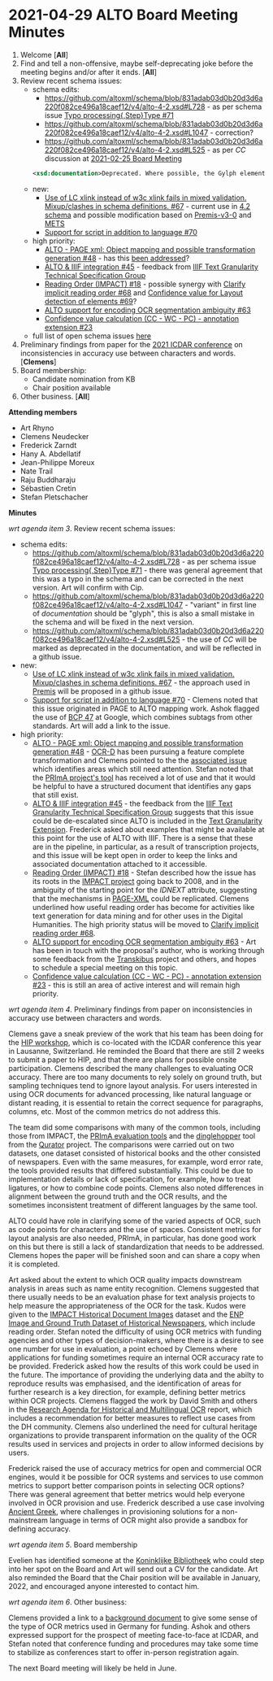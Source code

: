 # 2021-04-29 ALTO Board Meeting Minutes
1. Welcome [**All**]
2. Find and tell a non-offensive, maybe self-deprecating joke before the meeting begins and/or after it ends. [**All**]
3. Review recent schema issues:
   * schema edits:
      * https://github.com/altoxml/schema/blob/831adab03d0b20d3d6a220f082ce496a18caef12/v4/alto-4-2.xsd#L728 - as per schema issue [Typo processing{,Step}Type #71](https://github.com/altoxml/schema/issues/71)
      * https://github.com/altoxml/schema/blob/831adab03d0b20d3d6a220f082ce496a18caef12/v4/alto-4-2.xsd#L1047 - correction?
      * https://github.com/altoxml/schema/blob/831adab03d0b20d3d6a220f082ce496a18caef12/v4/alto-4-2.xsd#L525 - as per _CC_ discussion at [2021-02-25 Board Meeting](https://github.com/altoxml/board/blob/gh-pages/minutes/2021/2021-02-25%20ALTO%20Board%20Meeting%20Minutes.md)
      ```xml
      <xsd:documentation>Deprecated. Where possible, the Gylph element should be used instead with the associated and more precise GC and VC attributes.</xsd:documentation>
      ```
   * new:
      * [Use of LC xlink instead of w3c xlink fails in mixed validation. Mixup/clashes in schema definitions. #67](https://github.com/altoxml/schema/issues/67) - current use in [4.2 schema](https://github.com/altoxml/schema/blob/831adab03d0b20d3d6a220f082ce496a18caef12/v4/alto-4-2.xsd#L443) and possible modification based on [Premis-v3-0](https://github.com/LibraryOfCongress/premis-v3-0/blob/master/xsd#L41) and [METS](https://github.com/mets/METS-schema/blob/noxlink/mets.xsd#L1853)
      * [Support for script in addition to language #70](https://github.com/altoxml/schema/issues/70)
   * high priority:
      * [ALTO - PAGE xml: Object mapping and possible transformation generation #48](https://github.com/altoxml/schema/issues/48) - has this [been addressed](https://github.com/PRImA-Research-Lab/prima-page-converter)?
      * [ALTO & IIIF integration #45](https://github.com/altoxml/schema/issues/45) - feedback from [IIIF Text Granularity Technical Specification Group](https://iiif.io/community/groups/text-granularity/)
      * [Reading Order (IMPACT) #18](https://github.com/altoxml/schema/issues/18) - possible synergy with [Clarify implicit reading order #68](https://github.com/altoxml/schema/issues/68) and [Confidence value for Layout detection of elements #69](https://github.com/altoxml/schema/issues/69)?
      * [ALTO support for encoding OCR segmentation ambiguity #63](https://github.com/altoxml/schema/issues/63)
      * [Confidence value calculation (CC - WC - PC) - annotation extension #23](https://github.com/altoxml/schema/issues/23)
   * full list of open schema issues [here](https://github.com/altoxml/schema/issues)
4. Preliminary findings from paper for the [2021 ICDAR conference](https://icdar2021.org/) on inconsistencies in accuracy use between characters and words. [**Clemens**] 
5. Board membership:
   * Candidate nomination from KB
   * Chair position available
6. Other business. [**All**]

**Attending members**
* Art Rhyno
* Clemens Neudecker
* Frederick Zarndt
* Hany A. Abdellatif
* Jean-Philippe Moreux
* Nate Trail
* Raju Buddharaju
* Sébastien Cretin
* Stefan Pletschacher

 **Minutes**

_wrt agenda item 3_. Review recent schema issues:

   * schema edits:
      * https://github.com/altoxml/schema/blob/831adab03d0b20d3d6a220f082ce496a18caef12/v4/alto-4-2.xsd#L728 - as per schema issue [Typo processing{,Step}Type #71](https://github.com/altoxml/schema/issues/71) - there was general agreement that this was a typo in the schema and can be corrected in the next version. Art will confirm with Cip.
      * https://github.com/altoxml/schema/blob/831adab03d0b20d3d6a220f082ce496a18caef12/v4/alto-4-2.xsd#L1047 - "variant" in first line of _documentation_ should be "glyph", this is also a small mistake in the schema and will be fixed in the next version.
      * https://github.com/altoxml/schema/blob/831adab03d0b20d3d6a220f082ce496a18caef12/v4/alto-4-2.xsd#L525 - the use of _CC_ will be marked as deprecated in the documentation, and will be reflected in a github issue.
   * new:
      * [Use of LC xlink instead of w3c xlink fails in mixed validation. Mixup/clashes in schema definitions. #67](https://github.com/altoxml/schema/issues/67) - the approach used in [Premis](https://github.com/LibraryOfCongress/premis-v3-0/blob/master/xsd#L41) will be proposed in a github issue.
      * [Support for script in addition to language #70](https://github.com/altoxml/schema/issues/70) - Clemens noted that this issue originated in PAGE to ALTO mapping work. Ashok flagged the use of [BCP 47](https://en.wikipedia.org/wiki/IETF_language_tag) at Google, which combines subtags from other standards. Art will add a link to the issue.
   * high priority:
      * [ALTO - PAGE xml: Object mapping and possible transformation generation #48](https://github.com/altoxml/schema/issues/48) - [OCR-D](https://ocr-d.de/en/about) has been pursuing a feature complete transformation and Clemens pointed to the the [associated issue](https://github.com/kba/page-to-alto/) which identifies areas which still need attention. Stefan noted that the [PRImA project's tool](https://github.com/PRImA-Research-Lab/prima-page-converter) has received a lot of use and that it would be helpful to have a structured document that identifies any gaps that still exist.
      * [ALTO & IIIF integration #45](https://github.com/altoxml/schema/issues/45) - the feedback from the [IIIF Text Granularity Technical Specification Group](https://iiif.io/community/groups/text-granularity/) suggests that this issue could be de-escalated since ALTO is included in the [Text Granularity Extension](https://iiif.io/api/extension/text-granularity/). Frederick asked about examples that might be available at this point for the use of ALTO with IIIF. There is a sense that these are in the pipeline, in particular, as a result of transcription projects, and this issue will be kept open in order to keep the links and associated documentation attached to it accessible.
      * [Reading Order (IMPACT) #18](https://github.com/altoxml/schema/issues/18) - Stefan described how the issue has its roots in the [IMPACT project](https://www.primaresearch.org/projects/impact) going back to 2008, and in the ambiguity of the starting point for the _IDNEXT_ attribute, suggesting that the mechanisms in [PAGE-XML](https://github.com/PRImA-Research-Lab/PAGE-XML) could be replicated. Clemens underlined how useful reading order has become for activities like text generation for data mining and for other uses in the Digital Humanities. The high priority status will be moved to [Clarify implicit reading order #68](https://github.com/altoxml/schema/issues/68). 
      * [ALTO support for encoding OCR segmentation ambiguity #63](https://github.com/altoxml/schema/issues/63) - Art has been in touch with the proposal's author, who is working through some feedback from the [Transkibus](https://readcoop.eu/transkribus/) project and others, and hopes to schedule a special meeting on this topic.
      * [Confidence value calculation (CC - WC - PC) - annotation extension #23](https://github.com/altoxml/schema/issues/23) - this is still an area of active interest and will remain high priority.

_wrt agenda item 4_. Preliminary findings from paper on inconsistencies in accuracy use between characters and words.

Clemens gave a sneak preview of the work that his team has been doing for the [HIP workshop](https://blog.sbb.berlin/hip2021/), which is co-located with the ICDAR conference this year in Lausanne, Switzerland. He reminded the Board that there are still 2 weeks to submit a paper to HIP, and that there are plans for possible onsite participation. Clemens described the many challenges to evaluating OCR accuracy. There are too many documents to rely solely on ground truth, but sampling techniques tend to ignore layout analysis. For users interested in using OCR documents for advanced processing, like natural language or distant reading, it is essential to retain the correct sequence for paragraphs, columns, etc. Most of the common metrics do not address this.

The team did some comparisons with many of the common tools, including those from IMPACT, the [PRImA evaluation tools](https://www.primaresearch.org/tools/PerformanceEvaluation) and the [dinglehopper](https://github.com/qurator-spk/dinglehopper) tool from the [Qurator](https://qurator.ai/) project. The comparisons were carried out on two datasets, one dataset consisted of historical books and the other consisted of newspapers. Even with the same measures, for example, word error rate, the tools provided results that differed substantially. This could be due to implementation details or lack of specification, for example, how to treat ligatures, or how to combine code points. Clemens also noted differences in alignment between the ground truth and the OCR results, and the sometimes inconsistent treatment of different languages by the same tool.

ALTO could have role in clarifying some of the varied aspects of OCR, such as code points for characters and the use of spaces. Consistent metrics for layout analysis are also needed, PRImA, in particular, has done good work on this but there is still a lack of standardization that needs to be addressed. Clemens hopes the paper will be finished soon and can share a copy when it is completed.

Art asked about the extent to which OCR quality impacts downstream analysis in areas such as name entity recognition. Clemens suggested that there usually needs to be an evaluation phase for text analysis projects to help measure the appropriateness of the OCR for the task.  Kudos were given to the [IMPACT Historical Document Images](https://www.primaresearch.org/www/assets/papers/HIP2013_Papadopoulos_Dataset.pdf) dataset and the [ENP Image and Ground Truth Dataset of
Historical Newspapers](https://www.primaresearch.org/www/assets/papers/ICDAR2015_Clausner_ENPDataset.pdf), which include reading order. Stefan noted the difficulty of using OCR metrics with funding agencies and other types of decision-makers, where there is a desire to see one number for use in evaluation, a point echoed by Clemens where applications for funding sometimes require an internal OCR accuracy rate to be provided. Frederick asked how the results of this work could be used in the future. The importance of providing the underlying data and the abilty to reproduce results was emphasised, and the identification of areas for further research is a key direction, for example, defining better metrics within OCR projects. Clemens flagged the work by David Smith and others in the [Research Agenda for Historical and Multilingual OCR](https://repository.library.northeastern.edu/collections/neu:cj82sz060) report, which includes a recommendation for better measures to reflect use cases from the DH community. Clemens also underlined the need for cultural heritage organizations to provide transparent information on the quality of the OCR results used in services and projects in order to allow informed decisions by users.

Frederick raised the use of accuracy metrics for open and commercial OCR engines, would it be possible for OCR systems and services to use common metrics to support better comparison points in selecting OCR options? There was general agreement that better metrics would help everyone involved in OCR provision and use. Frederick described a use case involving [Ancient Greek](https://en.wikipedia.org/wiki/Greek_diacritics), where challenges in provisioning solutions for a non-mainstream language in terms of OCR might also provide a sandbox for defining accuracy. 

_wrt agenda item 5_. Board membership

Evelien has identified someone at the [Koninklijke Bibliotheek](https://www.kb.nl) who could step into her spot on the Board and Art will send out a CV for the candidate. Art also reminded the Board that the Chair position will be available in January, 2022, and encouraged anyone interested to contact him. 

_wrt agenda item 6_. Other business:

Clemens provided a link to a [background document](https://www.degruyter.com/document/doi/10.1515/abitech-2015-0014/html) to give some sense of the type of OCR metrics used in Germany for funding. Ashok and others expressed support for the prospect of meeting face-to-face at ICDAR, and Stefan noted that conference funding and procedures may take some time to stabilize as conferences start to offer in-person registration again.

The next Board meeting will likely be held in June.
